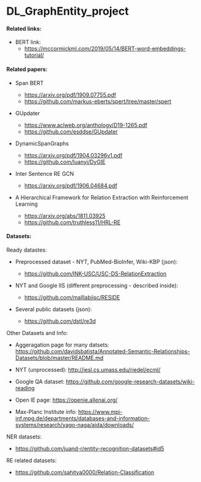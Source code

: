 # DL_GraphEntity_project

#### Related links:

* BERT link:
    * https://mccormickml.com/2019/05/14/BERT-word-embeddings-tutorial/

#### Related papers:

* Span BERT
    * https://arxiv.org/pdf/1909.07755.pdf
    * https://github.com/markus-eberts/spert/tree/master/spert

* GUpdater
    * https://www.aclweb.org/anthology/D19-1265.pdf
    * https://github.com/esddse/GUpdater

* DynamicSpanGraphs
    * https://arxiv.org/pdf/1904.03296v1.pdf
    * https://github.com/luanyi/DyGIE

* Inter Sentence RE GCN
    * https://arxiv.org/pdf/1906.04684.pdf

* A Hierarchical Framework for Relation Extraction with Reinforcement Learning
    * https://arxiv.org/abs/1811.03925
    * https://github.com/truthless11/HRL-RE

#### Datasets:

Ready datastes:

* Preprocessed dataset - NYT, PubMed-BioInfer, Wiki-KBP (json): 

	* https://github.com/INK-USC/USC-DS-RelationExtraction

* NYT and Google IIS (different preprocessing - described inside):

	* https://github.com/malllabiisc/RESIDE

* Several public datasets (json):

	* https://github.com/dstl/re3d

Other Datasets and Info:

* Aggeragation page for many datsets: https://github.com/davidsbatista/Annotated-Semantic-Relationships-Datasets/blob/master/README.md

* NYT (unprocessed): http://iesl.cs.umass.edu/riedel/ecml/

* Google QA dataset: https://github.com/google-research-datasets/wiki-reading

* Open IE page: https://openie.allenai.org/

* Max-Planc Institute info: https://www.mpi-inf.mpg.de/departments/databases-and-information-systems/research/yago-naga/aida/downloads/

NER datasets:

* https://github.com/juand-r/entity-recognition-datasets#id5

RE related datasets:

* https://github.com/sahitya0000/Relation-Classification
